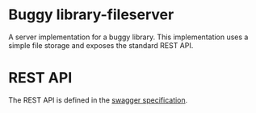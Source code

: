 # Buggy library-fileserver

A server implementation for a buggy library. This implementation uses a simple file storage and exposes the standard REST API.

# REST API

The REST API is defined in the [swagger specification](https://buggyorg.github.io/library-specification/).

